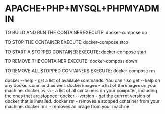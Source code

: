 ﻿APACHE+PHP+MYSQL+PHPMYADMIN
===========================

TO BUILD AND RUN THE CONTAINER EXECUTE:
docker-compose up

TO STOP THE CONTAINER EXECUTE:
docker-compose stop

TO START A STOPPED CONTAINER EXECUTE:
docker-compose start

TO REMOVE THE CONTAINER EXECUTE:
docker-compose down

TO REMOVE ALL STOPPED CONTAINERS EXECUTE:
docker-compose rm


docker --help - get a list of available commands. You can also get --help on any docker command as well.
docker images - a list of the images on your machine.
docker ps -a - a list of all containers on your computer, including the ones that are stopped.
docker --version - get the current version of docker that is installed.
docker rm <container ID or name> - removes a stopped container from your machine.
docker rmi <image ID or name> - removes an image from your machine.
